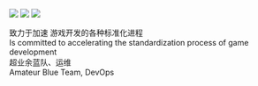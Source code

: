 ![](https://img.shields.io/badge/Noob-GameDev-dark)
![](https://img.shields.io/badge/Amateur-BlueTeam-blue)
![](https://img.shields.io/badge/Amateur-DevOps-blue)

致力于加速 游戏开发的各种标准化进程<br>
Is committed to accelerating the standardization process of game development<br>
超业余蓝队、运维<br>
Amateur Blue Team, DevOps<br>

